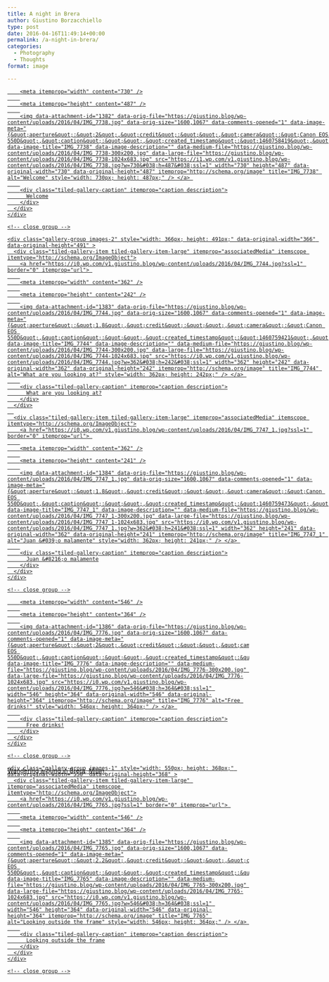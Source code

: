 ```yaml
---
title: A night in Brera
author: Giustino Borzacchiello
type: post
date: 2016-04-16T11:49:14+00:00
permalink: /a-night-in-brera/
categories:
  - Photography
  - Thoughts
format: image

---
```

<div class="tiled-gallery type-rectangular tiled-gallery-unresized" data-original-width="1100" data-carousel-extra='{&quot;blog_id&quot;:1,&quot;permalink&quot;:&quot;https:\/\/giustino.blog\/a-night-in-brera\/&quot;,&quot;likes_blog_id&quot;:84080826}' itemscope itemtype="http://schema.org/ImageGallery" >
  <div class="gallery-row" style="width: 1100px; height: 491px;" data-original-width="1100" data-original-height="491" >
    <div class="gallery-group images-1" style="width: 734px; height: 491px;" data-original-width="734" data-original-height="491" >
      <div class="tiled-gallery-item tiled-gallery-item-large" itemprop="associatedMedia" itemscope itemtype="http://schema.org/ImageObject">
        <a href="https://i1.wp.com/v1.giustino.blog/wp-content/uploads/2016/04/IMG_7738.jpg?ssl=1" border="0" itemprop="url"> 
        
        <meta itemprop="width" content="730" />
        
        <meta itemprop="height" content="487" />
        
        <img data-attachment-id="1382" data-orig-file="https://giustino.blog/wp-content/uploads/2016/04/IMG_7738.jpg" data-orig-size="1600,1067" data-comments-opened="1" data-image-meta="{&quot;aperture&quot;:&quot;2&quot;,&quot;credit&quot;:&quot;&quot;,&quot;camera&quot;:&quot;Canon EOS 550D&quot;,&quot;caption&quot;:&quot;&quot;,&quot;created_timestamp&quot;:&quot;1460758419&quot;,&quot;copyright&quot;:&quot;&quot;,&quot;focal_length&quot;:&quot;50&quot;,&quot;iso&quot;:&quot;3200&quot;,&quot;shutter_speed&quot;:&quot;0.016666666666667&quot;,&quot;title&quot;:&quot;&quot;,&quot;orientation&quot;:&quot;1&quot;}" data-image-title="IMG_7738" data-image-description="" data-medium-file="https://giustino.blog/wp-content/uploads/2016/04/IMG_7738-300x200.jpg" data-large-file="https://giustino.blog/wp-content/uploads/2016/04/IMG_7738-1024x683.jpg" src="https://i1.wp.com/v1.giustino.blog/wp-content/uploads/2016/04/IMG_7738.jpg?w=730&#038;h=487&#038;ssl=1" width="730" height="487" data-original-width="730" data-original-height="487" itemprop="http://schema.org/image" title="IMG_7738" alt="Welcome" style="width: 730px; height: 487px;" /> </a> 
        
        <div class="tiled-gallery-caption" itemprop="caption description">
          Welcome
        </div>
      </div>
    </div>
    
    <!-- close group -->
    
    <div class="gallery-group images-2" style="width: 366px; height: 491px;" data-original-width="366" data-original-height="491" >
      <div class="tiled-gallery-item tiled-gallery-item-large" itemprop="associatedMedia" itemscope itemtype="http://schema.org/ImageObject">
        <a href="https://i0.wp.com/v1.giustino.blog/wp-content/uploads/2016/04/IMG_7744.jpg?ssl=1" border="0" itemprop="url"> 
        
        <meta itemprop="width" content="362" />
        
        <meta itemprop="height" content="242" />
        
        <img data-attachment-id="1383" data-orig-file="https://giustino.blog/wp-content/uploads/2016/04/IMG_7744.jpg" data-orig-size="1600,1067" data-comments-opened="1" data-image-meta="{&quot;aperture&quot;:&quot;1.8&quot;,&quot;credit&quot;:&quot;&quot;,&quot;camera&quot;:&quot;Canon EOS 550D&quot;,&quot;caption&quot;:&quot;&quot;,&quot;created_timestamp&quot;:&quot;1460759421&quot;,&quot;copyright&quot;:&quot;&quot;,&quot;focal_length&quot;:&quot;50&quot;,&quot;iso&quot;:&quot;3200&quot;,&quot;shutter_speed&quot;:&quot;0.016666666666667&quot;,&quot;title&quot;:&quot;&quot;,&quot;orientation&quot;:&quot;1&quot;}" data-image-title="IMG_7744" data-image-description="" data-medium-file="https://giustino.blog/wp-content/uploads/2016/04/IMG_7744-300x200.jpg" data-large-file="https://giustino.blog/wp-content/uploads/2016/04/IMG_7744-1024x683.jpg" src="https://i0.wp.com/v1.giustino.blog/wp-content/uploads/2016/04/IMG_7744.jpg?w=362&#038;h=242&#038;ssl=1" width="362" height="242" data-original-width="362" data-original-height="242" itemprop="http://schema.org/image" title="IMG_7744" alt="What are you looking at?" style="width: 362px; height: 242px;" /> </a> 
        
        <div class="tiled-gallery-caption" itemprop="caption description">
          What are you looking at?
        </div>
      </div>
      
      <div class="tiled-gallery-item tiled-gallery-item-large" itemprop="associatedMedia" itemscope itemtype="http://schema.org/ImageObject">
        <a href="https://i0.wp.com/v1.giustino.blog/wp-content/uploads/2016/04/IMG_7747_1.jpg?ssl=1" border="0" itemprop="url"> 
        
        <meta itemprop="width" content="362" />
        
        <meta itemprop="height" content="241" />
        
        <img data-attachment-id="1384" data-orig-file="https://giustino.blog/wp-content/uploads/2016/04/IMG_7747_1.jpg" data-orig-size="1600,1067" data-comments-opened="1" data-image-meta="{&quot;aperture&quot;:&quot;1.8&quot;,&quot;credit&quot;:&quot;&quot;,&quot;camera&quot;:&quot;Canon EOS 550D&quot;,&quot;caption&quot;:&quot;&quot;,&quot;created_timestamp&quot;:&quot;1460759473&quot;,&quot;copyright&quot;:&quot;&quot;,&quot;focal_length&quot;:&quot;50&quot;,&quot;iso&quot;:&quot;1600&quot;,&quot;shutter_speed&quot;:&quot;0.0125&quot;,&quot;title&quot;:&quot;&quot;,&quot;orientation&quot;:&quot;1&quot;}" data-image-title="IMG_7747_1" data-image-description="" data-medium-file="https://giustino.blog/wp-content/uploads/2016/04/IMG_7747_1-300x200.jpg" data-large-file="https://giustino.blog/wp-content/uploads/2016/04/IMG_7747_1-1024x683.jpg" src="https://i0.wp.com/v1.giustino.blog/wp-content/uploads/2016/04/IMG_7747_1.jpg?w=362&#038;h=241&#038;ssl=1" width="362" height="241" data-original-width="362" data-original-height="241" itemprop="http://schema.org/image" title="IMG_7747_1" alt="Juan &#039;o malamente" style="width: 362px; height: 241px;" /> </a> 
        
        <div class="tiled-gallery-caption" itemprop="caption description">
          Juan &#8216;o malamente
        </div>
      </div>
    </div>
    
    <!-- close group -->
  </div>
  
  <!-- close row -->
  
  <div class="gallery-row" style="width: 1100px; height: 368px;" data-original-width="1100" data-original-height="368" >
    <div class="gallery-group images-1" style="width: 550px; height: 368px;" data-original-width="550" data-original-height="368" >
      <div class="tiled-gallery-item tiled-gallery-item-large" itemprop="associatedMedia" itemscope itemtype="http://schema.org/ImageObject">
        <a href="https://i0.wp.com/v1.giustino.blog/wp-content/uploads/2016/04/IMG_7776.jpg?ssl=1" border="0" itemprop="url"> 
        
        <meta itemprop="width" content="546" />
        
        <meta itemprop="height" content="364" />
        
        <img data-attachment-id="1386" data-orig-file="https://giustino.blog/wp-content/uploads/2016/04/IMG_7776.jpg" data-orig-size="1600,1067" data-comments-opened="1" data-image-meta="{&quot;aperture&quot;:&quot;2&quot;,&quot;credit&quot;:&quot;&quot;,&quot;camera&quot;:&quot;Canon EOS 550D&quot;,&quot;caption&quot;:&quot;&quot;,&quot;created_timestamp&quot;:&quot;1460761426&quot;,&quot;copyright&quot;:&quot;&quot;,&quot;focal_length&quot;:&quot;50&quot;,&quot;iso&quot;:&quot;320&quot;,&quot;shutter_speed&quot;:&quot;0.0125&quot;,&quot;title&quot;:&quot;&quot;,&quot;orientation&quot;:&quot;1&quot;}" data-image-title="IMG_7776" data-image-description="" data-medium-file="https://giustino.blog/wp-content/uploads/2016/04/IMG_7776-300x200.jpg" data-large-file="https://giustino.blog/wp-content/uploads/2016/04/IMG_7776-1024x683.jpg" src="https://i0.wp.com/v1.giustino.blog/wp-content/uploads/2016/04/IMG_7776.jpg?w=546&#038;h=364&#038;ssl=1" width="546" height="364" data-original-width="546" data-original-height="364" itemprop="http://schema.org/image" title="IMG_7776" alt="Free drinks!" style="width: 546px; height: 364px;" /> </a> 
        
        <div class="tiled-gallery-caption" itemprop="caption description">
          Free drinks!
        </div>
      </div>
    </div>
    
    <!-- close group -->
    
    <div class="gallery-group images-1" style="width: 550px; height: 368px;" data-original-width="550" data-original-height="368" >
      <div class="tiled-gallery-item tiled-gallery-item-large" itemprop="associatedMedia" itemscope itemtype="http://schema.org/ImageObject">
        <a href="https://i0.wp.com/v1.giustino.blog/wp-content/uploads/2016/04/IMG_7765.jpg?ssl=1" border="0" itemprop="url"> 
        
        <meta itemprop="width" content="546" />
        
        <meta itemprop="height" content="364" />
        
        <img data-attachment-id="1385" data-orig-file="https://giustino.blog/wp-content/uploads/2016/04/IMG_7765.jpg" data-orig-size="1600,1067" data-comments-opened="1" data-image-meta="{&quot;aperture&quot;:&quot;2.2&quot;,&quot;credit&quot;:&quot;&quot;,&quot;camera&quot;:&quot;Canon EOS 550D&quot;,&quot;caption&quot;:&quot;&quot;,&quot;created_timestamp&quot;:&quot;1460760178&quot;,&quot;copyright&quot;:&quot;&quot;,&quot;focal_length&quot;:&quot;50&quot;,&quot;iso&quot;:&quot;2000&quot;,&quot;shutter_speed&quot;:&quot;0.04&quot;,&quot;title&quot;:&quot;&quot;,&quot;orientation&quot;:&quot;1&quot;}" data-image-title="IMG_7765" data-image-description="" data-medium-file="https://giustino.blog/wp-content/uploads/2016/04/IMG_7765-300x200.jpg" data-large-file="https://giustino.blog/wp-content/uploads/2016/04/IMG_7765-1024x683.jpg" src="https://i0.wp.com/v1.giustino.blog/wp-content/uploads/2016/04/IMG_7765.jpg?w=546&#038;h=364&#038;ssl=1" width="546" height="364" data-original-width="546" data-original-height="364" itemprop="http://schema.org/image" title="IMG_7765" alt="Looking outside the frame" style="width: 546px; height: 364px;" /> </a> 
        
        <div class="tiled-gallery-caption" itemprop="caption description">
          Looking outside the frame
        </div>
      </div>
    </div>
    
    <!-- close group -->
  </div>
  
  <!-- close row -->
</div>

Wandering around in Brera, Milan.